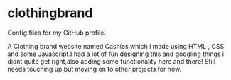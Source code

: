 # clothingbrand
Config files for my GitHub profile.

A Clothing brand website named Cashies which i made using HTML , CSS and some Javascript.I had a lot of fun designing this and googling things i didnt quite get right,also adding some functionality here and there! Still needs touching up but moving on to other projects for now.
